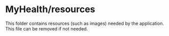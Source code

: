 # MyHealth/resources

This folder contains resources (such as images) needed by the application. This file can
be removed if not needed.
